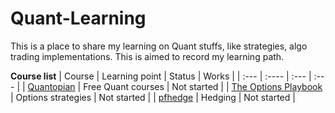 # Quant-Learning
This is a place to share my learning on Quant stuffs, like strategies, algo trading implementations. This is aimed to record my learning path.

**Course list**
| Course      | Learning point | Status     | Works	|
| :---        | :----          | :---       | :---	|
| [Quantopian](https://www.youtube.com/@Quantopianvideos)	|	Free Quant courses	|	Not started	|
| [The Options Playbook](https://www.optionsplaybook.com/)      |  Options strategies     | Not started  |
| [pfhedge](https://github.com/pfnet-research/pfhedge)      |  Hedging     | Not started  |
